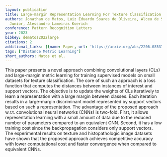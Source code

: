 ```yaml
---
layout: publication
title: Large-margin Representation Learning For Texture Classification
authors: Jonathan de Matos, Luiz Eduardo Soares de Oliveira, Alceu de Souza Britto
  Junior, Alessandro Lameiras Koerich
conference: Pattern Recognition Letters
year: 2023
bibkey: dematos2022large
citations: 2
additional_links: [{name: Paper, url: 'https://arxiv.org/abs/2206.08537'}]
tags: ["Distance Metric Learning"]
short_authors: Matos et al.
---
```

This paper presents a novel approach combining convolutional layers (CLs) and
large-margin metric learning for training supervised models on small datasets
for texture classification. The core of such an approach is a loss function
that computes the distances between instances of interest and support vectors.
The objective is to update the weights of CLs iteratively to learn a
representation with a large margin between classes. Each iteration results in a
large-margin discriminant model represented by support vectors based on such a
representation. The advantage of the proposed approach w.r.t. convolutional
neural networks (CNNs) is two-fold. First, it allows representation learning
with a small amount of data due to the reduced number of parameters compared to
an equivalent CNN. Second, it has a low training cost since the backpropagation
considers only support vectors. The experimental results on texture and
histopathologic image datasets have shown that the proposed approach achieves
competitive accuracy with lower computational cost and faster convergence when
compared to equivalent CNNs.